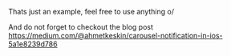 Thats just an example, feel free to use anything o/

And do not forget to checkout the blog post https://medium.com/@ahmetkeskin/carousel-notification-in-ios-5a1e8239d786
